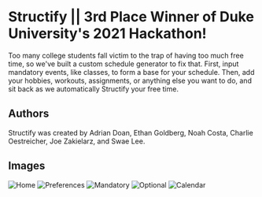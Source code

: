 # Structify || 3rd Place Winner of Duke University's 2021 Hackathon!

Too many college students fall victim to the trap of having too much free time, so we've built a custom schedule generator to fix that. First, input mandatory events, like classes, to form a base for your schedule. Then, add your hobbies, workouts, assignments, or anything else you want to do, and sit back as we automatically Structify your free time.

## Authors

Structify was created by Adrian Doan, Ethan Goldberg, Noah Costa, Charlie Oestreicher, Joe Zakielarz, and Swae Lee.

## Images

![Home](https://user-images.githubusercontent.com/23621657/194151817-e6cad74d-0c74-403f-9678-c63b7aa3117c.jpeg)
![Preferences](https://user-images.githubusercontent.com/23621657/194151860-e3f3bdff-5489-449b-97d9-4840665bf84c.jpeg)
![Mandatory](https://user-images.githubusercontent.com/23621657/194151906-493740f3-14b9-4e45-959c-3e3fd0d24c15.jpeg)
![Optional](https://user-images.githubusercontent.com/23621657/194151919-4186bb78-cdf3-4c21-91b1-d7da2542380c.jpeg)
![Calendar](https://user-images.githubusercontent.com/23621657/194151927-49d26a5e-7d1d-42d2-bf9a-f53cc2dcce95.jpeg)
